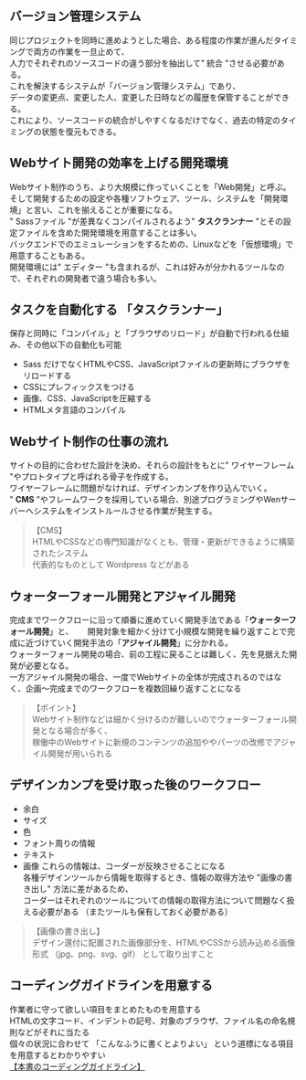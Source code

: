 

## バージョン管理システム 
同じプロジェクトを同時に進めようとした場合、ある程度の作業が進んだタイミングで両方の作業を一旦止めて、  
人力でそれぞれのソースコードの違う部分を抽出して" 統合 "させる必要がある。  
これを解決するシステムが「バージョン管理システム」であり、  
データの変更点、変更した人、変更した日時などの履歴を保管することができる。  
これにより、ソースコードの統合がしやすくなるだけでなく、過去の特定のタイミングの状態を復元もできる。  

## Webサイト開発の効率を上げる開発環境
Webサイト制作のうち、より大規模に作っていくことを「Web開発」と呼ぶ。  
そして開発するための設定や各種ソフトウェア、ツール、システムを「開発環境」と言い、これを揃えることが重要になる。  
" Sassファイル "が差異なくコンパイルされるよう" **タスクランナー** "とその設定ファイルを含めた開発環境を用意することは多い。  
バックエンドでのエミュレーションをするための、Linuxなどを「仮想環境」で用意することもある。  
開発環境には" エディター "も含まれるが、これは好みが分かれるツールなので、それぞれの開発者で違う場合も多い。


## タスクを自動化する 「タスクランナー」 
保存と同時に「コンパイル」と「ブラウザのリロード」が自動で行われる仕組み、その他以下の自動化も可能 
* Sass だけでなくHTMLやCSS、JavaScriptファイルの更新時にブラウザをリロードする
* CSSにプレフィックスをつける
* 画像、CSS、JavaScriptを圧縮する
* HTMLメタ言語のコンパイル


## Webサイト制作の仕事の流れ
サイトの目的に合わせた設計を決め、それらの設計をもとに" ワイヤーフレーム "やプロトタイプと呼ばれる骨子を作成する。  
ワイヤーフレームに問題がなければ、デザインカンプを作り込んでいく。  
" **CMS** "やフレームワークを採用している場合、別途プログラミングやWenサーバーへシステムをインストルールさせる作業が発生する。  
>  【CMS】  
> HTMLやCSSなどの専門知識がなくとも、管理・更新ができるように構築されたシステム  
> 代表的なものとして Wordpress などがある  


## ウォーターフォール開発とアジャイル開発 
完成までワークフローに沿って順番に進めていく開発手法である「**ウォーターフォール開発**」と、　　
開発対象を細かく分けて小規模な開発を繰り返すことで完成に近づけていく開発手法の「**アジャイル開発**」に分かれる。  
ウォーターフォール開発の場合、前の工程に戻ることは難しく、先を見据えた開発が必要となる。  
一方アジャイル開発の場合、一度でWebサイトの全体が完成されるのではなく、企画〜完成までのワークフローを複数回繰り返すことになる  
>  【ポイント】  
> Webサイト制作などは細かく分けるのが難しいのでウォーターフォール開発となる場合が多く、  
> 稼働中のWebサイトに新規のコンテンツの追加ややパーツの改修でアジャイル開発が用いられる  


## デザインカンプを受け取った後のワークフロー 
* 余白
* サイズ
* 色
* フォント周りの情報
* テキスト
* 画像
これらの情報は、コーダーが反映させることになる  
各種デザインツールから情報を取得するとき、情報の取得方法や "画像の書き出し" 方法に差があるため、  
コーダーはそれぞれのツールについての情報の取得方法について問題なく扱える必要がある  （またツールも保有しておく必要がある）  
>  【画像の書き出し】  
> デザイン還付に配置された画像部分を、HTMLやCSSから読み込める画像形式 （jpg、png、svg、gif） として取り出すこと  


## コーディングガイドラインを用意する 
作業者に守って欲しい項目をまとめたものを用意する  
HTMLの文字コード、インデントの記号、対象のブラウザ、ファイル名の命名規則などがそれに当たる  
個々の状況に合わせて 「こんなふうに書くとよりよい」 という道標になる項目を用意するとわかりやすい  
[【本書のコーディングガイドライン】](https://github.com/nori44/coding-guidelines)



